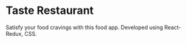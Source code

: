 # Taste Restaurant

Satisfy your food cravings with this food app. Developed using React-Redux, CSS.

